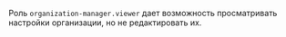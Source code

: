 Роль `organization-manager.viewer` дает возможность просматривать настройки организации, но не редактировать их.